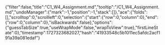 {"filter":false,"title":"C1_W4_Assignment.md","tooltip":"/C1_W4_Assignment.md","undoManager":{"mark":-1,"position":-1,"stack":[]},"ace":{"folds":[],"scrolltop":0,"scrollleft":0,"selection":{"start":{"row":0,"column":0},"end":{"row":0,"column":0},"isBackwards":false},"options":{"guessTabSize":true,"useWrapMode":false,"wrapToView":true},"firstLineState":0},"timestamp":1727323682027,"hash":"41933548c5b1011ec5afdc2acf191a39a081edaf"}
